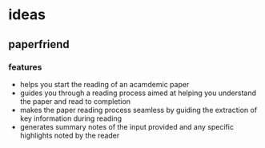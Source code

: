 # ideas

## paperfriend

### features

- helps you start the reading of an acamdemic paper
- guides you through a reading process aimed at helping you understand the paper and read to completion
- makes the paper reading process seamless by guiding the extraction of key information during reading
- generates summary notes of the input provided and any specific highlights noted by the reader


